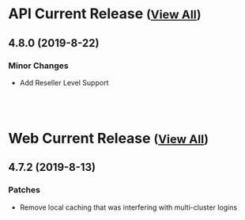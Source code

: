 
# API Current Release <small>([View All](/API.md))</small>
## 4.8.0 (2019-8-22)
### Minor Changes 

- Add Reseller Level Support

<br><br>
# Web Current Release <small>([View All](/Web.md))</small>
## 4.7.2 (2019-8-13)
### Patches 

- Remove local caching that was interfering with multi-cluster logins

  